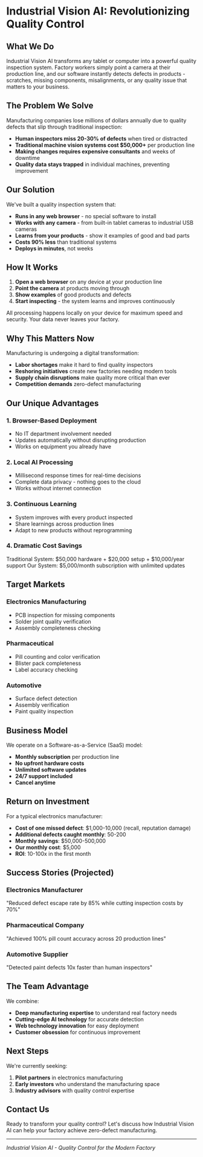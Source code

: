 # Industrial Vision AI: Revolutionizing Quality Control

## What We Do

Industrial Vision AI transforms any tablet or computer into a powerful quality inspection system. Factory workers simply point a camera at their production line, and our software instantly detects defects in products - scratches, missing components, misalignments, or any quality issue that matters to your business.

## The Problem We Solve

Manufacturing companies lose millions of dollars annually due to quality defects that slip through traditional inspection:

- **Human inspectors miss 20-30% of defects** when tired or distracted
- **Traditional machine vision systems cost $50,000+** per production line
- **Making changes requires expensive consultants** and weeks of downtime
- **Quality data stays trapped** in individual machines, preventing improvement

## Our Solution

We've built a quality inspection system that:

- **Runs in any web browser** - no special software to install
- **Works with any camera** - from built-in tablet cameras to industrial USB cameras
- **Learns from your products** - show it examples of good and bad parts
- **Costs 90% less** than traditional systems
- **Deploys in minutes**, not weeks

## How It Works

1. **Open a web browser** on any device at your production line
2. **Point the camera** at products moving through
3. **Show examples** of good products and defects
4. **Start inspecting** - the system learns and improves continuously

All processing happens locally on your device for maximum speed and security. Your data never leaves your factory.

## Why This Matters Now

Manufacturing is undergoing a digital transformation:

- **Labor shortages** make it hard to find quality inspectors
- **Reshoring initiatives** create new factories needing modern tools
- **Supply chain disruptions** make quality more critical than ever
- **Competition demands** zero-defect manufacturing

## Our Unique Advantages

### 1. Browser-Based Deployment
- No IT department involvement needed
- Updates automatically without disrupting production
- Works on equipment you already have

### 2. Local AI Processing
- Millisecond response times for real-time decisions
- Complete data privacy - nothing goes to the cloud
- Works without internet connection

### 3. Continuous Learning
- System improves with every product inspected
- Share learnings across production lines
- Adapt to new products without reprogramming

### 4. Dramatic Cost Savings
Traditional System: $50,000 hardware + $20,000 setup + $10,000/year support
Our System: $5,000/month subscription with unlimited updates

## Target Markets

### Electronics Manufacturing
- PCB inspection for missing components
- Solder joint quality verification
- Assembly completeness checking

### Pharmaceutical
- Pill counting and color verification
- Blister pack completeness
- Label accuracy checking

### Automotive
- Surface defect detection
- Assembly verification
- Paint quality inspection

## Business Model

We operate on a Software-as-a-Service (SaaS) model:

- **Monthly subscription** per production line
- **No upfront hardware costs**
- **Unlimited software updates**
- **24/7 support included**
- **Cancel anytime**

## Return on Investment

For a typical electronics manufacturer:
- **Cost of one missed defect**: $1,000-10,000 (recall, reputation damage)
- **Additional defects caught monthly**: 50-200
- **Monthly savings**: $50,000-500,000
- **Our monthly cost**: $5,000
- **ROI**: 10-100x in the first month

## Success Stories (Projected)

### Electronics Manufacturer
"Reduced defect escape rate by 85% while cutting inspection costs by 70%"

### Pharmaceutical Company
"Achieved 100% pill count accuracy across 20 production lines"

### Automotive Supplier
"Detected paint defects 10x faster than human inspectors"

## The Team Advantage

We combine:
- **Deep manufacturing expertise** to understand real factory needs
- **Cutting-edge AI technology** for accurate detection
- **Web technology innovation** for easy deployment
- **Customer obsession** for continuous improvement

## Next Steps

We're currently seeking:
1. **Pilot partners** in electronics manufacturing
2. **Early investors** who understand the manufacturing space
3. **Industry advisors** with quality control expertise

## Contact Us

Ready to transform your quality control?
Let's discuss how Industrial Vision AI can help your factory achieve zero-defect manufacturing.

---

*Industrial Vision AI - Quality Control for the Modern Factory*